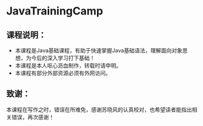 # JavaTrainingCamp

## 课程说明：

* 本课程是Java基础课程，有助于快速掌握Java基础语法，理解面向对象思想，为今后的深入学习打下基础！
* 本课程是本人呕心沥血制作，转载时请申明。
* 本课程有部分外部资源必须有外网访问。

## 致谢：

本课程在写作之时，错误在所难免，感谢苏晓风的认真校对，也希望读者能指出相关错误，再次感谢！

